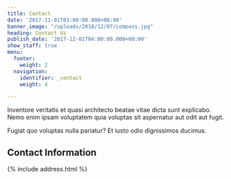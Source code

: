 ```yaml
---
title: Contact
date: '2017-11-01T03:00:00.000+00:00'
banner_image: "/uploads/2018/12/07/compass.jpg"
heading: Contact Us
publish_date: '2017-12-01T04:00:00.000+00:00'
show_staff: true
menu:
  footer:
    weight: 2
  navigation:
    identifier: _contact
    weight: 4

---
```

Inventore veritatis et quasi architecto beatae vitae dicta sunt explicabo. Nemo enim ipsam voluptatem quia voluptas sit aspernatur aut odit aut fugit.

Fugiat quo voluptas nulla pariatur? Et iusto odio dignissimos ducimus.

## Contact Information

{% include address.html %}